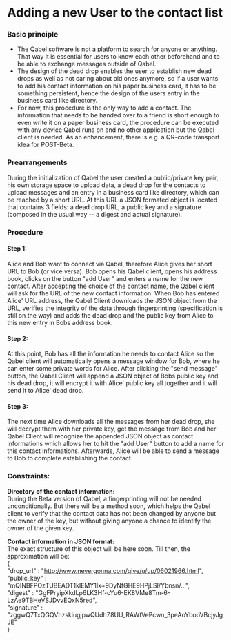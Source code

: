 # Adding a new User to the contact list

### Basic principle

*  The Qabel software is not a platform to search for anyone or anything. That way it is essential for users to know each other beforehand and to be able to exchange messages outside of Qabel.
*  The design of the dead drop enables the user to establish new dead drops as well as not caring about old ones anymore, so if a user wants to add his contact information on his paper business card, it has to be something persistent, hence the design of the users entry in the business card like directory.
*  For now, this procedure is the only way to add a contact. The information that needs to be handed over to a friend is short enough to even write it on a paper business card, the procedure can be executed with any device Qabel runs on and no other application but the Qabel client is needed. As an enhancement, there is e.g. a QR-code transport idea for POST-Beta.

### Prearrangements

During the initialization of Qabel the user created a public/private key pair, his own storage space to upload data, a dead drop for the contacts to upload messages and an entry in a business card like directory, which can be reached by a short URL. At this URL a JSON formated object is located that contains 3 fields: a dead drop URL, a public key and a signature (composed in the usual way -- a digest and actual signature).


### Procedure

#### Step 1:

Alice and Bob want to connect via Qabel, therefore Alice gives her short URL to Bob (or vice versa). Bob opens his Qabel client, opens his address book, clicks on the button "add User" and enters a name for the new contact. After accepting the choice of the contact name, the Qabel client will ask for the URL of the new contact information. When Bob has entered Alice' URL address, the Qabel Client downloads the JSON object from the URL, verifies the integrity of the data through fingerprinting (specification is still on the way) and adds the dead drop and the public key from Alice to this new entry in Bobs address book.

#### Step 2:

At this point, Bob has all the information he needs to contact Alice so the Qabel client will automatically opens a message window for Bob, where he can enter some private words for Alice. After clicking the "send message" button, the Qabel Client will append a JSON object of Bobs public key and his dead drop, it will encrypt it with Alice' public key all together and it will send it to Alice' dead drop.

#### Step 3:

The next time Alice downloads all the messages from her dead drop, she will decrypt them with her private key, get the message from Bob and her Qabel Client will recognize the appended JSON object as contact informations which allows her to hit the "add User" button to add a name for this contact informations. Afterwards, Alice will be able to send a message to Bob to complete establishing the contact.


### Constraints:

**Directory of the contact information:**   
During the Beta version of Qabel, a fingerprinting will not be needed unconditionally. But there will be a method soon, which helps the Qabel client to verify that the contact data has not been changed by anyone but the owner of the key, but without giving anyone a chance to identify the owner of the given key.

**Contact information in JSON format:**    
The exact structure of this object will be here soon. Till then, the approximation will be:  
     {  
       "drop_url" : "http://www.nevergonna.com/give/u/up/06021966.html",  
       "public_key" : "mQINBFPOzTUBEADT1kIEMY1Ix+9DyNfGHE9HPjLSI/Ybnsn/...",  
       "digest" : "GgFPryipXkdLp6LK3Hf-cYu6-EK8VMe8Tm-6-LzAe9TBHeVSJDvvEQxN5red",  
       "signature" : "zggwQ7TxQGQVhzskiugjpwQUdhZ8UU_RAWtVePcwn_3peAoYbooVBcjyJgJE"  
     }  
